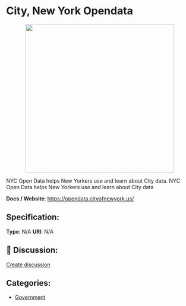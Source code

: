 # City, New York Opendata
<p align="center">
    <img width="400" src="https://raw.githubusercontent.com/apis-list/apis-list/apis/city-new-york-opendata/logo_256x256.png" />
</p>

NYC Open Data helps New Yorkers use and learn about City data. NYC Open Data helps New Yorkers use and learn about City data

**Docs / Website**: https://opendata.cityofnewyork.us/

## Specification:
**Type**:  N/A 
**URI**:  N/A 

## 💬 Discussion:
[Create discussion](link)

## Categories:
- [Government](https://github.com/apis-list/apis-list#government)





